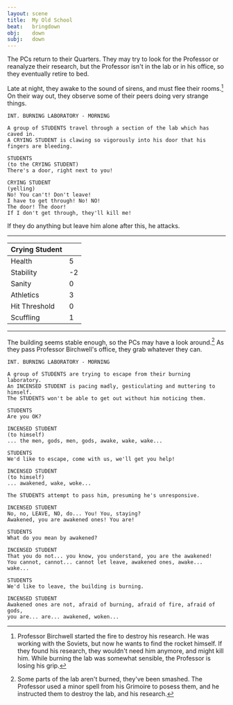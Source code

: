 ```yaml
---
layout: scene
title:  My Old School
beat:   bringdown
obj:    down
subj:   down
---
```


The PCs return to their Quarters.
They may try to look for the Professor or reanalyze their research,
but the Professor isn't in the lab or in his office, so they eventually retire to bed.

Late at night, they awake to the sound of sirens, and must flee their rooms.[^fire]
On their way out, they observe some of their peers doing very strange things.

~~~
INT. BURNING LABORATORY - MORNING

A group of STUDENTS travel through a section of the lab which has caved in.
A CRYING STUDENT is clawing so vigorously into his door that his fingers are bleeding.

STUDENTS
(to the CRYING STUDENT)
There's a door, right next to you!

CRYING STUDENT
(yelling)
No! You can't! Don't leave!
I have to get through! No! NO!
The door! The door!
If I don't get through, they'll kill me!
~~~

If they do anything but leave him alone after this, he attacks.

---

| Crying Student |    |
|----------------|----|
| Health         | 5  |
| Stability      | -2 |
| Sanity         | 0  |
| Athletics      | 3  |
| Hit Threshold  | 0  |
| Scuffling      | 1  |

---


The building seems stable enough, so the PCs may have a look around.[^look]
As they pass Professor Birchwell's office, they grab whatever they can.

~~~
INT. BURNING LABORATORY - MORNING

A group of STUDENTS are trying to escape from their burning laboratory.
An INCENSED STUDENT is pacing madly, gesticulating and muttering to himself.
The STUDENTS won't be able to get out without him noticing them.

STUDENTS
Are you OK?

INCENSED STUDENT
(to himself)
... the men, gods, men, gods, awake, wake, wake...

STUDENTS
We'd like to escape, come with us, we'll get you help!

INCENSED STUDENT
(to himself)
... awakened, wake, woke...

The STUDENTS attempt to pass him, presuming he's unresponsive.

INCENSED STUDENT
No, no, LEAVE, NO, do... You! You, staying?
Awakened, you are awakened ones! You are!

STUDENTS
What do you mean by awakened?

INCENSED STUDENT
That you do not... you know, you understand, you are the awakened!
You cannot, cannot... cannot let leave, awakened ones, awake... wake...

STUDENTS
We'd like to leave, the building is burning.

INCENSED STUDENT
Awakened ones are not, afraid of burning, afraid of fire, afraid of gods,
you are... are... awakened, woken...
~~~

[^fire]:
    Professor Birchwell started the fire to destroy his research.
    He was working with the Soviets, but now he wants to find the rocket himself.
    If they found his research, they wouldn't need him anymore, and might kill him.
    While burning the lab was somewhat sensible, the Professor is losing his grip.

[^look]:
    Some parts of the lab aren't burned, they've been smashed.
    The Professor used a minor spell from his Grimoire to posess them,
    and he instructed them to destroy the lab, and his research.














